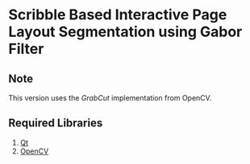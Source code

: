 # Scribble Based Interactive Page Layout Segmentation using Gabor Filter

## Note

This version uses the *GrabCut* implementation from OpenCV.

## Required Libraries
1.  [Qt](https://www.qt.io/)
2.  [OpenCV](https://opencv.org/)
